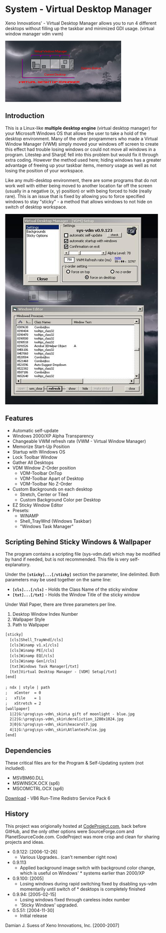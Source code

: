 # System - Virtual Desktop Manager

Xeno Innovations' - Virtual Desktop Manager allows you to run 4 different desktops without filling up the taskbar and minimized GDI usage. (virtual window manager vdm vwm)

![](visual-help2.png)

## Introduction

This is a Linux-like **multiple desktop engine** (virtual desktop manager) for your Microsoft Windows OS that allows the user to take a hold of the desktop environment. Many of the other programmers who made a Virtual Window Manager (VWM) simply moved your windows off screen to create this effect had trouble losing windows or could not move all windows in a program. Litestep and SharpE fell into this problem but would fix it through extra coding. However the method used here; hiding windows has a greater advantage of freeing up your taskbar items, memory usage as well as not losing the position of your workspace.

Like any multi-desktop environment, there are some programs that do not work well with either being moved to another location far off the screen (usually in a negative (x, y) position) or with being forced to hide (really rare). This is an issue that is fixed by allowing you to force specified windows to stay "sticky" - a method that allows windows to not hide on switch of desktop workspace.

![](screen-shot.jpg)

## Features

* Automatic self-update
* Windows 2000/XP Alpha Transparency
* Changeable VWM refresh rate (VWM - Virtual Window Manager)
* Memorize Start-Up Position
* Startup with Windows OS
* Lock Toolbar Window
* Gather All Desktops
* VDM Window Z-Order position
  * VDM-Toolbar OnTop
  * VDM-Toolbar Apart of Desktop
  * VDM-Toolbar No Z-Order
* Custom Backgrounds on each desktop
  * Stretch, Center or Tiled
  * Custom Background Color per Desktop
* EZ Sticky Window Editor
* Presets:
  * WINAMP
  * Shell_TrayWnd (Windows Taskbar)
  * "Windows Task Manager"

## Scripting Behind Sticky Windows & Wallpaper

The program contains a scripting file (sys-vdm.dat) which may be modified by hand if needed, but is not recommended. This file is very self-explanatory.

Under the **`[sticky]...[/sticky]`** section the parameter, line delimited. Both parameters may be used together on the same line:

* **`[cls]...[/cls]`** - Holds the Class Name of the sticky window
* **`[txt]...[/txt]`** - Holds the Window Title of the sticky window

Under Wall Paper, there are three parameters per line.

1. Desktop Window Index Number
2. Wallpaper Style
3. Path to Wallpaper

```txt
[sticky]
  [cls]Shell_TrayWnd[/cls]
  [cls]Winamp v1.x[/cls]
  [cls]Winamp PE[/cls]
  [cls]Winamp EQ[/cls]
  [cls]Winamp Gen[/cls]
  [txt]Windows Task Manager[/txt]
  [txt]Virtual Desktop Manager - [VDM] Setup[/txt]
[end]

; ndx | style | path
;   xCenter  = 0
;   xTile    = 1
;   xStretch = 2
[wallpaper]
  1|2|G:\prog\sys-vdm\_skin\a gift of moonlight - blue.jpg
  2|2|G:\prog\sys-vdm\_skin\dereliction_1280x1024.jpg
  3|0|G:\prog\sys-vdm\_skin\heacarol7.jpg
  4|1|G:\prog\sys-vdm\_skin\AtlantesPulse.jpg
[end]
```

## Dependencies

These critical files are for the Program & Self-Updating system (not included).

* MSVBM60.DLL
* MSWINSCK.OCX (sp6)
* MSCOMCTRL.OCX (sp6)

[Download](http://www.microsoft.com/downloads/details.aspx?familyid=7b9ba261-7a9c-43e7-9117-f673077ffb3c&displaylang=en) - VB6 Run-Time Redistro Service Pack 6

## History

This project was origionally hosted at [CodeProject.com](https://www.codeproject.com/Articles/20500/System-Virtual-Desktop-Manager), back before GitHub, and the only other options were SourceForge.com and PlanetSourceCode.com. CodeProject was more crisp and clean for sharing projects and ideas.

* 0.9.122: [2006-12-26]
  * Various Upgrades.. (can't remember right now)
* 0.9.113
  * Applied background image switch with background color change, which is useful on Windows' * systems earlier than 2000/XP
* 0.9.100: [2005]
  * Losing windows during rapid switching fixed by disabling sys-vdm momentarily until switch of * desktops is completely finished
* 0.9.94: [2005-02-15]
  * Losing windows fixed through careless index number
  * 'Sticky Windows' upgraded.
* 0.5.51: [2004-11-30]
  * Initial release

Damian J. Suess of Xeno Innovations, Inc. [2000-2007]

